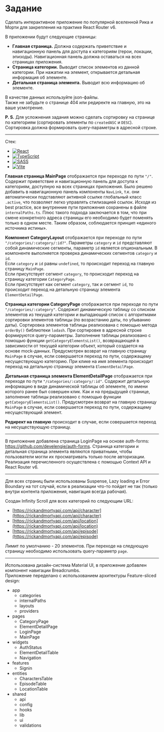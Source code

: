 # Задание
Сделать интерактивное приложение по популярной вселенной Рика и Морти для закрепления на практике React Router v6.<br>

В приложении будут следующие страницы:
 - **Главная страница.** Должна содержать приветствие и навигационную панель для доступа к категориям (герои, локации, эпизоды). Навигационная панель должна оставаться на всех страницах приложения.
 - **Страница категории.** Выводит список элементов из данной категории. При нажатии на элемент, открывается детальная информация об элементе.
 - **Детальная страница элемента.** Выводит всю информацию об элементе.

В качестве данных используйте json-файлы.<br>
Также не забудьте о странице 404 или редиректе на главную, это на ваше усмотрение.<br>

**P. S.** Для усложнения задания можно сделать сортировку на странице по категориям (сортировать элементы по `createdASC` и `DESC`). Сортировка должна формировать query-параметры в адресной строке.

<hr>

Стек:

 - <a href="https://react.dev/">![React](https://img.shields.io/badge/react-%2320232a.svg?style=for-the-badge&logo=react&logoColor=%2361DAFB)</a>
 - <a href="https://www.typescriptlang.org/">![TypeScript](https://img.shields.io/badge/typescript-%23007ACC.svg?style=for-the-badge&logo=typescript&logoColor=white)</a>
 - <a href="https://sass-lang.com/">![SASS](https://img.shields.io/badge/SASS-hotpink.svg?style=for-the-badge&logo=SASS&logoColor=white)</a>
 - <a href="https://vite.dev/">![Vite](https://img.shields.io/badge/vite-%23646CFF.svg?style=for-the-badge&logo=vite&logoColor=white)</a>

**Главная страница MainPage** отображается при переходе по пути `"/"`. Содержит приветствие и навигационную панель для доступа к категориям, доступную на всех страницах приложения. Было решено добавить в навигационную панель компоненты `NavLink`, т.к. они автоматически подставляют активной ссылке глобальный класс `.active`, что позволяет легко управлять стилизацией ссылок. Исходя из best practice, все внутренние пути приложения сохранены в файле `internalPaths.ts`. Плюс такого подхода заключается в том, что при смене конкретного адреса страницы его необходимо будет поменять только в одном месте. Таким образом, соблюдается принцип «единого источника истины».<br>

**Компонент CategoryLayout** отображается при переходе по пути `"/categories/:category/:id?"`. Параметры `category` и `id` представляют собой динамические сегменты, параметр `id` является опциональным. В компоненте выполняется проверка динамических сегментов `category` и `id`.<br>
Если `category` и `id` равны `undefined`, то происходит переход на главную страницу `MainPage`.<br>
Если присутствует сегмент `category`, то происходит переход на страницу категории `CategoryPage`.<br>
Если присутствует как сегмент `category`, так и сегмент `id`, то происходит переход на детальную страницу элемента `ElementDetailPage`.<br>

**Страница категории CategoryPage** отображается при переходе по пути `"/categories/:category"`. Содержит динамическую таблицу со списком элементов из текущей категории и выпадающий список с алгоритмами сортировки элементов таблицы (по возрастанию даты, по убыванию даты). Сортировка элементов таблицы реализована с помощью метода `orderBy()` библиотеки `lodash`. При сортировке в адресной строке формируются query-параметры. Заполнение таблицы реализовано с помощью функции `getCategoryElementsList()`, возвращающей в зависимости от текущей категории объект, который создается на основе mock-данных. Предусмотрен возврат на главную страницу `MainPage` в случае, если совершается переход по пути, содержащему несуществующую категорию. При клике на имя элемента происходит переход на детальную страницу элемента `ElementDetailPage`.<br>

**Детальная страница элемента ElementDetailPage** отображается при переходе по пути `"/categories/:category/:id"`. Содержит детальную информацию в виде динамической таблицы об элементе, по имени которого ранее был совершен клик. Как и на предыдущей странице, заполнение таблицы реализовано с помощью функции `getCategoryElementsList()`. Предусмотрен возврат на главную страницу `MainPage` в случае, если совершается переход по пути, содержащему несуществующий элемент.<br>

**Редирект на главную** происходит в случае, если совершается переход на несуществующую страницу.

<hr>

В приложение добавлена страница LoginPage на основе auth-forms: https://github.com/develengie/auth-forms. Страница категории и детальная страница элемента являются приватными, чтобы пользователи могли их просматривать только после авторизации. Реализация перечисленного осуществлена с помощью Context API и React Router v6.

<hr>

Для всех страниц были использованы Suspense, Lazy loading и Error Boundary на тот случай, если в реализации что-то пойдет не так (только внутри контента приложения, навигация всегда рабочая).<br>

Создан Infinity Scroll для всех категорий по следующим URL:
 - [https://rickandmortyapi.com/api/character](https://rickandmortyapi.com/api/character)
 - [https://rickandmortyapi.com/api/location](https://rickandmortyapi.com/api/location)
 - [https://rickandmortyapi.com/api/episode](https://rickandmortyapi.com/api/episode)

Лимит по умолчанию - 20 элементов. При переходе на следующую страницу необходимо использовать query-параметр `page`.

<hr>

Использована дизайн-система Material UI, в приложение добавлен компонент навигации Breadcrumbs.<br>
Приложение переделано с использованием архитектуры Feature-sliced design:
- app
    - categories
    - internalPaths
    - layouts
    - providers
 - pages
    - CategoryPage
    - ElementDetailPage
    - LoginPage
    - MainPage
 - widgets
    - AuthStatus
    - ElementDetailTable
    - Navigation
 - features
    - Signin
 - entities
    - CharactersTable
    - EpisodeTable
    - LocationTable
 - shared
    - api
    - config
    - hooks
    - lib
    - ui
    - validations
